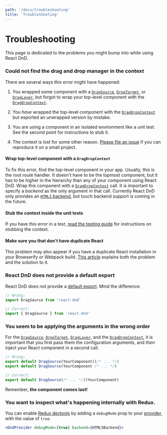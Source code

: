 ```yaml
---
path: '/docs/troubleshooting'
title: 'Troubleshooting'
---
```


# Troubleshooting

This page is dedicated to the problems you might bump into while using React DnD.

<!-- Do not edit title. It is referenced from the code. -->

### Could not find the drag and drop manager in the context

There are several ways this error might have happened:

1. You wrapped some component with a [`DragSource`](/docs/api/drag-source), [`DropTarget`](/docs/api/drop-target), or [`DragLayer`](/docs/api/drag-layer), but forgot to wrap your top-level component with the [`DragDropContext`](/docs/api/drag-drop-context).

2. You _have_ wrapped the top-level component with the [`DragDropContext`](/docs/api/drag-drop-context) but exported an unwrapped version by mistake.

3. You are using a component in an isolated environment like a unit test. See the second point for instructions to stub it.

4. The context is lost for some other reason. [Please file an issue](https://github.com/react-dnd/react-dnd/issues/new) if you can reproduce it on a small project.

#### Wrap top-level component with a `DragDropContext`

To fix this error, find the top-level component in your app. Usually, this is the root route handler. It doesn't have to be the topmost component, but it has to be higher in the hierarchy than any of your component using React DnD. Wrap this component with a [`DragDropContext`](/docs/api/drag-drop-context) call. It is important to specify a _backend_ as the only argument in that call. Currently React DnD only provides an [`HTML5` backend](/docs/backends/html5), but touch backend support is coming in the future.

#### Stub the context inside the unit tests

If you have this error in a test, [read the testing guide](/docs/testing) for instructions on stubbing the context.

#### Make sure you that don't have duplicate React

This problem may also appear if you have a duplicate React installation in your Browserify or Webpack build. [This article](https://medium.com/@dan_abramov/two-weird-tricks-that-fix-react-7cf9bbdef375) explains both the problem and the solution to it.

### React DnD does not provide a default export

React DnD does not provide a [default export](http://www.2ality.com/2014/09/es6-modules-final.html).
Mind the difference:

```jsx
// Wrong:
import DragSource from 'react-dnd'

// Correct:
import { DragSource } from 'react-dnd'
```

### You seem to be applying the arguments in the wrong order

For the [`DragSource`](/docs/api/drag-source), [`DropTarget`](/docs/api/drop-target), [`DragLayer`](/docs/api/drag-layer), and the [`DragDropContext`](/docs/api/drag-drop-context), it is important that you first pass them the configuration arguments, and _then_ inject your React component in a second call.

```jsx
// Wrong:
export default DragSource(YourComponent)(/* ... */)
export default DragSource(YourComponent /* ... */)

// Correct:
export default DragSource(/* ... */)(YourComponent)
```

Remember, **the component comes last!**

### You want to inspect what's happening internally with Redux.

You can enable [Redux devtools](https://github.com/reduxjs/redux-devtools) by adding a `debugMode` prop to your [provider](/docs/api/dnd-provider), with the value of `true`.

```jsx
<DndProvider debugMode={true} backend={HTML5Backend}>
```
